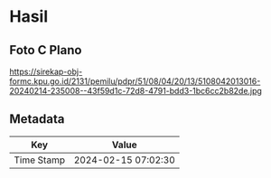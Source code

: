 # Hasil

## Foto C Plano

https://sirekap-obj-formc.kpu.go.id/2131/pemilu/pdpr/51/08/04/20/13/5108042013016-20240214-235008--43f59d1c-72d8-4791-bdd3-1bc6cc2b82de.jpg


## Metadata

| Key        | Value               |
| ---------- | ------------------- |
| Time Stamp | 2024-02-15 07:02:30 |



